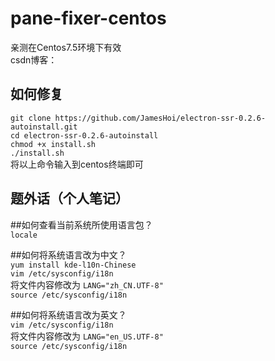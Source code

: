 # pane-fixer-centos
亲测在Centos7.5环境下有效  
csdn博客：  

如何修复  
----------
`git clone https://github.com/JamesHoi/electron-ssr-0.2.6-autoinstall.git`  
`cd electron-ssr-0.2.6-autoinstall`  
`chmod +x install.sh`  
`./install.sh`  
将以上命令输入到centos终端即可  

题外话（个人笔记）
--------
##如何查看当前系统所使用语言包？  
`locale`  
  
##如何将系统语言改为中文？  
`yum install kde-l10n-Chinese`  
`vim /etc/sysconfig/i18n`  
将文件内容修改为 `LANG="zh_CN.UTF-8"`  
`source /etc/sysconfig/i18n`  
  
##如何将系统语言改为英文？  
`vim /etc/sysconfig/i18n`  
将文件内容修改为 `LANG="en_US.UTF-8"`  
`source /etc/sysconfig/i18n`  


